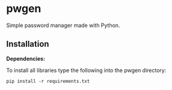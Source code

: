 # pwgen

Simple password manager made with Python.

## Installation

**Dependencies:**

To install all libraries type the following into the pwgen directory:
```
pip install -r requirements.txt
```
